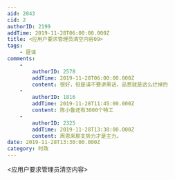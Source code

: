 ```yaml
---
aid: 2043
cid: 2
authorID: 2199
addTime: 2019-11-28T06:00:00.000Z
title: <应用户要求管理员清空内容09>
tags:
    - 匪谍
comments:
    -
        authorID: 2578
        addTime: 2019-11-28T06:00:00.000Z
        content: 很好，但是请不要讲黑话，品葱就是这么烂掉的
    -
        authorID: 1816
        addTime: 2019-11-28T11:45:00.000Z
        content: 陈小鲁还有3000个特工
    -
        authorID: 2325
        addTime: 2019-11-28T13:30:00.000Z
        content: 周恩来那支势力才是主力。
date: 2019-11-28T13:30:00.000Z
category: 时政
---
```


<应用户要求管理员清空内容>
